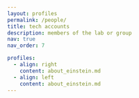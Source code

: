 ```yaml
---
layout: profiles
permalink: /people/
title: tech accounts
description: members of the lab or group
nav: true
nav_order: 7

profiles:
  - align: right
    content: about_einstein.md
  - align: left
    content: about_einstein.md
---
```

